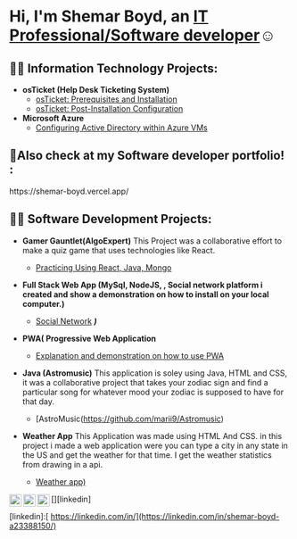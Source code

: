 <h1>Hi, I'm Shemar Boyd, an <a href="(https://www.linkedin.com/in/shemar-boyd-a23388150/)">IT Professional/Software developer</a>☺</h1>

<h2>👨‍💻 Information Technology Projects:</h2>

- <b>osTicket (Help Desk Ticketing System)</b>
  - [osTicket: Prerequisites and Installation](https://github.com/marii9/osticket-prereqqs)
  - [osTicket: Post-Installation Configuration](https://github.com/marii9/post-install-config)
- <b>Microsoft Azure</b>
  - [Configuring Active Directory within Azure VMs](https://github.com/marii99/configure-ad)


<h2>🤳Also check at my Software developer portfolio! :</h2>
https://shemar-boyd.vercel.app/

<h2>👨‍💻 Software Development Projects:</h2>

- <b>Gamer Gauntlet(AlgoExpert)</b>
This Project was a collaborative effort to make a quiz game that uses technologies like React.
  - [Practicing Using React, Java, Mongo](https://github.com/marii9/gamers-gauntlet)
- <b>Full Stack Web App (MySql, NodeJS, , Social network platform i created and show a demonstration on how to install on your local computer.)</b>
  - [Social Network](https://github.com/marii9/social-network
) <b><i>)</b></i>
- <b>PWA( Progressive Web Application</b>
  - [Explanation and demonstration on how to use PWA](https://github.com/marii99/pwa
)
- <b>Java (Astromusic)</b>
    This application is soley using Java, HTML and CSS, it was a collaborative project that takes your zodiac sign and find a particular song for whatever mood your zodiac is supposed to have for that day.
  - [AstroMusic(https://github.com/marii9/Astromusic)
  
- <b>Weather App</b>
   This Application was made using HTML And CSS. in this project i made a web application were you can type a city in any state in the US and get the weather for that time. I get the weather statistics from drawing in a api.
  - [Weather app)](https://github.com/marii9/weather-app
)



[<img align="left" alt="Shemar | Twitter" width="22px" src="https://cdn.jsdelivr.net/npm/simple-icons@v3/icons/twitter.svg" />][twitter]
[<img align="left" alt="Shemar| LinkedIn" width="22px" src="https://cdn.jsdelivr.net/npm/simple-icons@v3/icons/linkedin.svg" />][linkedin]
[<img align="left" alt="Shemar | Instagram" width="22px" src="https://cdn.jsdelivr.net/npm/simple-icons@v3/icons/instagram.svg" />][instagram]

[twitter]: https://twitter.com/
[instagram]: https://www.instagram.com/
[linkedin]:[ https://linkedin.com/in/](https://linkedin.com/in/shemar-boyd-a23388150/)
<!--





-->

